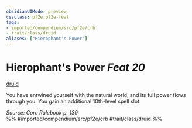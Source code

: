```yaml
---
obsidianUIMode: preview
cssclass: pf2e,pf2e-feat
tags:
- imported/compendium/src/pf2e/crb
- trait/class/druid
aliases: ["Hierophant's Power"]
---
```

# Hierophant's Power  *Feat 20*  
[druid](rules/traits/druid.md)  


You have entwined yourself with the natural world, and its full power flows through you. You gain an additional 10th-level spell slot.

*Source: Core Rulebook p. 139*  
%% #imported/compendium/src/pf2e/crb #trait/class/druid %%